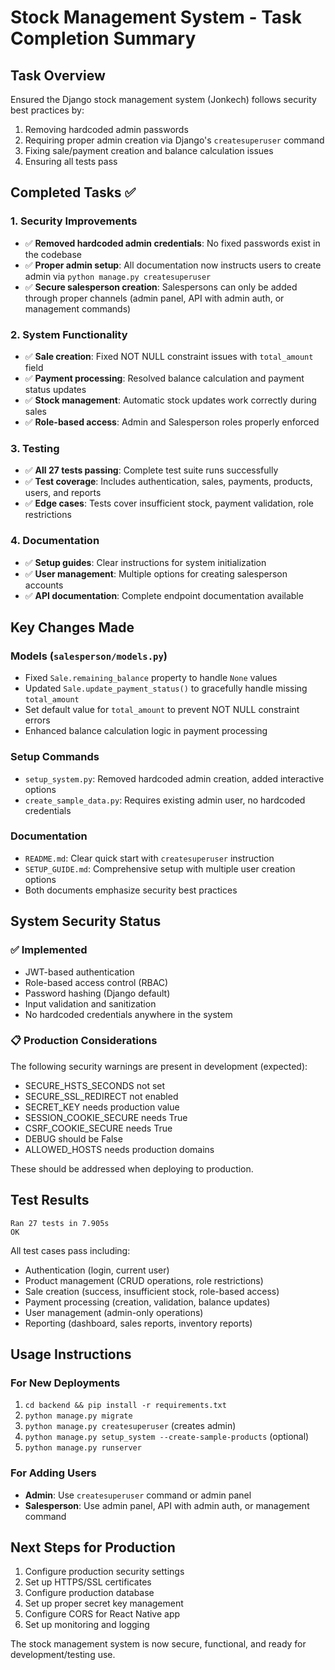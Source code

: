 # Stock Management System - Task Completion Summary

## Task Overview

Ensured the Django stock management system (Jonkech) follows security best practices by:

1. Removing hardcoded admin passwords
2. Requiring proper admin creation via Django's `createsuperuser` command
3. Fixing sale/payment creation and balance calculation issues
4. Ensuring all tests pass

## Completed Tasks ✅

### 1. Security Improvements

- ✅ **Removed hardcoded admin credentials**: No fixed passwords exist in the codebase
- ✅ **Proper admin setup**: All documentation now instructs users to create admin via `python manage.py createsuperuser`
- ✅ **Secure salesperson creation**: Salespersons can only be added through proper channels (admin panel, API with admin auth, or management commands)

### 2. System Functionality

- ✅ **Sale creation**: Fixed NOT NULL constraint issues with `total_amount` field
- ✅ **Payment processing**: Resolved balance calculation and payment status updates
- ✅ **Stock management**: Automatic stock updates work correctly during sales
- ✅ **Role-based access**: Admin and Salesperson roles properly enforced

### 3. Testing

- ✅ **All 27 tests passing**: Complete test suite runs successfully
- ✅ **Test coverage**: Includes authentication, sales, payments, products, users, and reports
- ✅ **Edge cases**: Tests cover insufficient stock, payment validation, role restrictions

### 4. Documentation

- ✅ **Setup guides**: Clear instructions for system initialization
- ✅ **User management**: Multiple options for creating salesperson accounts
- ✅ **API documentation**: Complete endpoint documentation available

## Key Changes Made

### Models (`salesperson/models.py`)

- Fixed `Sale.remaining_balance` property to handle `None` values
- Updated `Sale.update_payment_status()` to gracefully handle missing `total_amount`
- Set default value for `total_amount` to prevent NOT NULL constraint errors
- Enhanced balance calculation logic in payment processing

### Setup Commands

- `setup_system.py`: Removed hardcoded admin creation, added interactive options
- `create_sample_data.py`: Requires existing admin user, no hardcoded credentials

### Documentation

- `README.md`: Clear quick start with `createsuperuser` instruction
- `SETUP_GUIDE.md`: Comprehensive setup with multiple user creation options
- Both documents emphasize security best practices

## System Security Status

### ✅ Implemented

- JWT-based authentication
- Role-based access control (RBAC)
- Password hashing (Django default)
- Input validation and sanitization
- No hardcoded credentials anywhere in the system

### 📋 Production Considerations

The following security warnings are present in development (expected):

- SECURE_HSTS_SECONDS not set
- SECURE_SSL_REDIRECT not enabled
- SECRET_KEY needs production value
- SESSION_COOKIE_SECURE needs True
- CSRF_COOKIE_SECURE needs True
- DEBUG should be False
- ALLOWED_HOSTS needs production domains

These should be addressed when deploying to production.

## Test Results

```
Ran 27 tests in 7.905s
OK
```

All test cases pass including:

- Authentication (login, current user)
- Product management (CRUD operations, role restrictions)
- Sale creation (success, insufficient stock, role-based access)
- Payment processing (creation, validation, balance updates)
- User management (admin-only operations)
- Reporting (dashboard, sales reports, inventory reports)

## Usage Instructions

### For New Deployments

1. `cd backend && pip install -r requirements.txt`
2. `python manage.py migrate`
3. `python manage.py createsuperuser` (creates admin)
4. `python manage.py setup_system --create-sample-products` (optional)
5. `python manage.py runserver`

### For Adding Users

- **Admin**: Use `createsuperuser` command or admin panel
- **Salesperson**: Use admin panel, API with admin auth, or management command

## Next Steps for Production

1. Configure production security settings
2. Set up HTTPS/SSL certificates
3. Configure production database
4. Set up proper secret key management
5. Configure CORS for React Native app
6. Set up monitoring and logging

The stock management system is now secure, functional, and ready for development/testing use.
